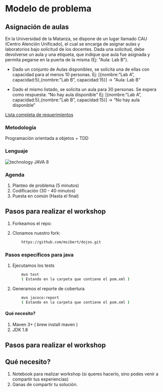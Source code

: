 # Modelo de problema

## Asignación de aulas

En la Universidad de la Matanza, se dispone de un lugar llamado CAU (Centro Atención Unificado), 
el cual se encarga de asignar aulas y laboratorios bajo solicitud de los docentes. Dada una solicitud, 
debe devolverse un aula y una etiqueta, que indique que aula fue asignada y permita pegarse en la puerta 
de la misma (Ej: "Aula: Lab B").

- Dado un conjunto de Aulas disponibles, se solicita una de ellas con capacidad para al menos 10 personas. 
Ej: [{nombre:”Lab A”, capacidad:5},{nombre:”Lab B”, capacidad:15}] -> "Aula: Lab B"

- Dado el mismo listado, se solicita un aula para 30 personas. Se espera como respuesta: 
“No hay aula disponible” Ej: [{nombre:”Lab A”, capacidad:5},{nombre:”Lab B”, capacidad:15}] -> “No hay aula disponible”

[Lista completa de requerimientos](https://docs.google.com/document/d/1PjtEB4CMJLMYpQl03Yq51OaEFJPuCohUiYlokl4kA8M/edit?usp=sharing)

### Metodología

Programación orientada a objetos + TDD

### Lenguaje

![technology JAVA 8](https://img.shields.io/badge/technology-Java%208-green.svg)

### Agenda

1. Planteo de problema (5 minutos)
2. Codificación (30 - 40 minutos)
3. Puesta en común (Hasta el final)

## Pasos para realizar el workshop 

1. Forkeamos el repo:

2. Clonamos nuestro fork:

    ```bash
        https://github.com/msibert/dojos.git
    ```


### Pasos específicos para java

1. Ejecutamos los tests

    ```bash
        mvn test
        ( Estando en la carpeta que contiene el pom.xml )
    ```

1. Generamos el reporte de cobertura

    ```bash
        mvn jacoco:report
        ( Estando en la carpeta que contiene el pom.xml )
    ```

#### Qué necesito?

1. Maven 3+ ( brew install maven )
2. JDK  1.8

## Pasos para realizar el workshop


## Qué necesito?

1. Notebook para realizar workshop (si queres hacerlo, sino podes venir a compartir tus experiencias)
2. Ganas de compartir tu solución.
